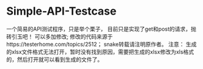 # Simple-API-Testcase
一个简易的API测试程序，只是举个栗子，
目前只是实现了get和post的请求，抛砖引玉吧！
可以多加修改;
修改的代码来源于https://testerhome.com/topics/2512；
snake转载请注明原作者。
注意：
生成的xlsx文件格式无法打开，暂时没有找到原因，需要把生成的xlsx修改为xls格式的，然后打开就可以看到生成的文件了。
